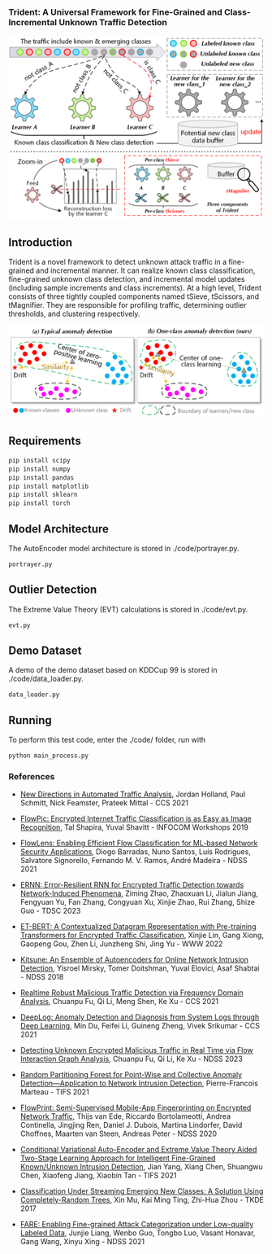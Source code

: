### Trident: A Universal Framework for Fine-Grained and Class-Incremental Unknown Traffic Detection

![avatar](./overview/frame.png)

## Introduction

Trident is a novel framework to detect unknown attack traffic in a fine-grained and incremental manner. It can realize known class classification, fine-grained unknown class detection, and incremental model updates (including sample increments and class increments). At a high level, Trident consists of three tightly coupled components named tSieve, tScissors, and tMagnifier. They are responsible for profiling traffic, determining outlier thresholds, and clustering respectively. 

![avatar](./overview/case.png)

## Requirements

```bash
pip install scipy
pip install numpy
pip install pandas
pip install matplotlib
pip install sklearn
pip install torch
```

## Model Architecture

The AutoEncoder model architecture is stored in ./code/portrayer.py. 
```bash
portrayer.py
```

## Outlier Detection

The Extreme Value Theory (EVT) calculations is stored in ./code/evt.py. 
```bash
evt.py
```

## Demo Dataset

A demo of the demo dataset based on KDDCup 99 is stored in ./code/data_loader.py. 
```bash
data_loader.py
```

## Running

To perform this test code, enter the ./code/ folder, run with
```bash
python main_process.py
```

### References
- [New Directions in Automated Traffic Analysis](https://doi.org/10.1145/3460120.3484758), 	Jordan Holland, Paul Schmitt, Nick Feamster, Prateek Mittal - CCS 2021
- [FlowPic: Encrypted Internet Traffic Classification is as Easy as Image Recognition](https://ieeexplore.ieee.org/document/8845315), Tal Shapira, Yuval Shavitt - INFOCOM Workshops 2019
- [FlowLens: Enabling Efficient Flow Classification for ML-based Network Security Applications](https://www.ndss-symposium.org/ndss-paper/flowlens-enabling-efficient-flow-classification-for-ml-based-network-security-applications/), Diogo Barradas, Nuno Santos, Luís Rodrigues, Salvatore Signorello, Fernando M. V. Ramos, André Madeira - NDSS 2021
- [ERNN: Error-Resilient RNN for Encrypted Traffic Detection towards Network-Induced Phenomena](https://ieeexplore.ieee.org/document/10036003), Ziming Zhao, Zhaoxuan Li, Jialun Jiang, Fengyuan Yu, Fan Zhang, Congyuan Xu, Xinjie Zhao, Rui Zhang, Shize Guo - TDSC 2023
- [ET-BERT: A Contextualized Datagram Representation with Pre-training Transformers for Encrypted Traffic Classification](https://dl.acm.org/doi/10.1145/3485447.3512217), Xinjie Lin, Gang Xiong, Gaopeng Gou, Zhen Li, Junzheng Shi, Jing Yu - WWW 2022

- [Kitsune: An Ensemble of Autoencoders for Online Network Intrusion Detection](https://arxiv.org/abs/1802.09089), Yisroel Mirsky, Tomer Doitshman, Yuval Elovici, Asaf Shabtai - NDSS 2018
- [Realtime Robust Malicious Traffic Detection via Frequency Domain Analysis](https://dl.acm.org/doi/10.1145/3460120.3484585), Chuanpu Fu, Qi Li, Meng Shen, Ke Xu - CCS 2021
- [DeepLog: Anomaly Detection and Diagnosis from System Logs through Deep Learning](https://dl.acm.org/doi/10.1145/3133956.3134015), Min Du, Feifei Li, Guineng Zheng, Vivek Srikumar - CCS 2021
- [Detecting Unknown Encrypted Malicious Traffic in Real Time via Flow Interaction Graph Analysis](https://www.ndss-symposium.org/ndss-paper/detecting-unknown-encrypted-malicious-traffic-in-real-time-via-flow-interaction-graph-analysis/), Chuanpu Fu, Qi Li, Ke Xu - NDSS 2023
- [Random Partitioning Forest for Point-Wise and Collective Anomaly Detection—Application to Network Intrusion Detection](https://ieeexplore.ieee.org/document/9319404), Pierre-Francois Marteau - TIFS 2021

- [FlowPrint: Semi-Supervised Mobile-App Fingerprinting on Encrypted Network Traffic](https://www.ndss-symposium.org/ndss-paper/flowprint-semi-supervised-mobile-app-fingerprinting-on-encrypted-network-traffic/), Thijs van Ede, Riccardo Bortolameotti, Andrea Continella, Jingjing Ren, Daniel J. Dubois, Martina Lindorfer, David Choffnes, Maarten van Steen, Andreas Peter - NDSS 2020
- [Conditional Variational Auto-Encoder and Extreme Value Theory Aided Two-Stage Learning Approach for Intelligent Fine-Grained Known/Unknown Intrusion Detection](https://ieeexplore.ieee.org/document/9439944), Jian Yang, Xiang Chen, Shuangwu Chen, Xiaofeng Jiang, Xiaobin Tan - TIFS 2021
- [Classification Under Streaming Emerging New Classes: A Solution Using Completely-Random Trees](https://ieeexplore.ieee.org/abstract/document/7893709), Xin Mu, Kai Ming Ting, Zhi-Hua Zhou - TKDE 2017
- [FARE: Enabling Fine-grained Attack Categorization under Low-quality Labeled Data](https://www.ndss-symposium.org/ndss-paper/fare-enabling-fine-grained-attack-categorization-under-low-quality-labeled-data/), Junjie Liang, Wenbo Guo, Tongbo Luo, Vasant Honavar, Gang Wang, Xinyu Xing - NDSS 2021
